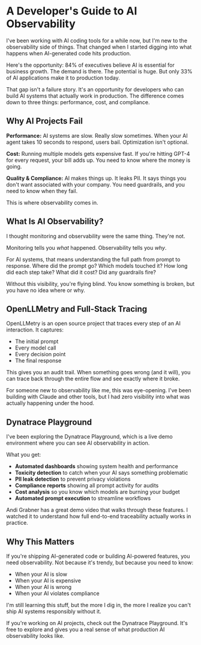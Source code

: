 # A Developer's Guide to AI Observability

I've been working with AI coding tools for a while now, but I'm new to the observability side of things. That changed when I started digging into what happens when AI-generated code hits production.

Here's the opportunity: 84% of executives believe AI is essential for business growth. The demand is there. The potential is huge. But only 33% of AI applications make it to production today.

That gap isn't a failure story. It's an opportunity for developers who can build AI systems that actually work in production. The difference comes down to three things: performance, cost, and compliance.

## Why AI Projects Fail

**Performance:** AI systems are slow. Really slow sometimes. When your AI agent takes 10 seconds to respond, users bail. Optimization isn't optional.

**Cost:** Running multiple models gets expensive fast. If you're hitting GPT-4 for every request, your bill adds up. You need to know where the money is going.

**Quality & Compliance:** AI makes things up. It leaks PII. It says things you don't want associated with your company. You need guardrails, and you need to know when they fail.

This is where observability comes in.

## What Is AI Observability?

I thought monitoring and observability were the same thing. They're not.

Monitoring tells you *what* happened. Observability tells you *why*.

For AI systems, that means understanding the full path from prompt to response. Where did the prompt go? Which models touched it? How long did each step take? What did it cost? Did any guardrails fire?

Without this visibility, you're flying blind. You know something is broken, but you have no idea where or why.

## OpenLLMetry and Full-Stack Tracing

OpenLLMetry is an open source project that traces every step of an AI interaction. It captures:
- The initial prompt
- Every model call
- Every decision point
- The final response

This gives you an audit trail. When something goes wrong (and it will), you can trace back through the entire flow and see exactly where it broke.

For someone new to observability like me, this was eye-opening. I've been building with Claude and other tools, but I had zero visibility into what was actually happening under the hood.

## Dynatrace Playground

I've been exploring the Dynatrace Playground, which is a live demo environment where you can see AI observability in action.

What you get:
- **Automated dashboards** showing system health and performance
- **Toxicity detection** to catch when your AI says something problematic
- **PII leak detection** to prevent privacy violations
- **Compliance reports** showing all prompt activity for audits
- **Cost analysis** so you know which models are burning your budget
- **Automated prompt execution** to streamline workflows

Andi Grabner has a great demo video that walks through these features. I watched it to understand how full end-to-end traceability actually works in practice.

## Why This Matters

If you're shipping AI-generated code or building AI-powered features, you need observability. Not because it's trendy, but because you need to know:
- When your AI is slow
- When your AI is expensive
- When your AI is wrong
- When your AI violates compliance

I'm still learning this stuff, but the more I dig in, the more I realize you can't ship AI systems responsibly without it.

If you're working on AI projects, check out the Dynatrace Playground. It's free to explore and gives you a real sense of what production AI observability looks like.
